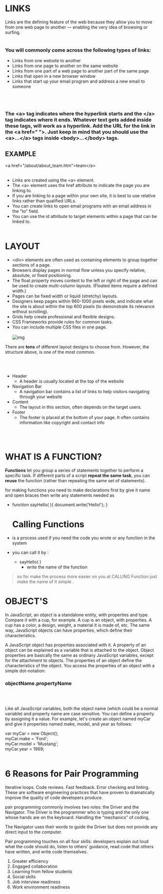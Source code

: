 # LINKS

Links are the defining feature of the web because they allow you to move from one web page to another — enabling the very idea of browsing or surfing.<br><br>

### You will commonly come across the following types of links:

- Links from one website to another
- Links from one page to another on the same website
- Links from one part of a web page to another part of the same page
- Links that open in a new browser window
- Links that start up your email program and address a new email to someone

<br><br>

### The \<a> tag indicates where the hyperlink starts and the \</a> tag indicates where it ends. Whatever text gets added inside these tags, will work as a hyperlink. Add the URL for the link in the \<a href=” ”>. Just keep in mind that you should use the \<a>…\</a> tags inside \<body>…\</body> tags.

## EXAMPLE

\<a href="/about/about_team.htm">team\</a>
<br><br>

- Links are created using the \<a> element.
- The \<a> element uses the href attribute to indicate the page you are linking to.
- If you are linking to a page within your own site, it is best to use relative links rather than qualified URLs.
- You can create links to open email programs with an email address in the "to" field.
- You can use the id attribute to target elements within a page that can be linked to.
  <br><br>

# LAYOUT

- \<div> elements are often used as containing elements to group together sections of a page.
- Browsers display pages in normal flow unless you specify relative, absolute, or fixed positioning.
- The float property moves content to the left or right of the page and can be used to create multi-column layouts. (Floated items require a defined width.)
- Pages can be fixed width or liquid (stretchy) layouts.
- Designers keep pages within 960-1000 pixels wide, and indicate what the site is about within the top 600 pixels (to demonstrate its relevance without scrolling).
- Grids help create professional and flexible designs.
- CSS Frameworks provide rules for common tasks.
- You can include multiple CSS files in one page.
  <br><br>
  ![img](https://th.bing.com/th/id/R9369be43ae1eaac13467a6b6cdaf7233?rik=1lgsbL%2fNCtX4DA&riu=http%3a%2f%2fm5designstudio.com%2fwp-content%2fuploads%2f2013%2f02%2fcss-layout-using-floats.png&ehk=18wVKcDIjjsmSTNLuOUNjmVd3ERrYipGxmjXa1ocSoA%3d&risl=&pid=ImgRaw)

There are **tons** of different layout designs to choose from. However, the structure above, is one of the most common.

<br><br>

- Header
  - A header is usually located at the top of the website
- Navigation Bar
  - A navigation bar contains a list of links to help visitors navigating through your website
- Content
  - The layout in this section, often depends on the target users.
- Footer
  - The footer is placed at the bottom of your page. It often contains information like copyright and contact info

<br><br>

# WHAT IS A FUNCTION?

**Functions** let you group a series of statements together to perform a
specific task. If different parts of a script **repeat the same task**, you can
**reuse** the function (rather than repeating the same set of statements).

for making functions you need to make declarations first by give it name and open braces then write any statements needed
as

- function sayHello( ){
  document.write('Hello!'); }


    # Calling Functions

- is a process used if you need the code you wrote or any function in the system

- you can call it by :
  - sayHello( )
    - write the name of the function

> so for make the process more easier on you at CALLING Function just make the name of it simple .

# OBJECT'S

In JavaScript, an object is a standalone entity, with properties and type. Compare it with a cup, for example. A cup is an object, with properties. A cup has a color, a design, weight, a material it is made of, etc. The same way, JavaScript objects can have properties, which define their characteristics.

A JavaScript object has properties associated with it. A property of an object can be explained as a variable that is attached to the object. Object properties are basically the same as ordinary JavaScript variables, except for the attachment to objects. The properties of an object define the characteristics of the object. You access the properties of an object with a simple dot-notation:

### objectName.propertyName

<br><br>

Like all JavaScript variables, both the object name (which could be a normal variable) and property name are case sensitive. You can define a property by assigning it a value. For example, let's create an object named myCar and give it properties named make, model, and year as follows:

var myCar = new Object();<br>
myCar.make = 'Ford';<br>
myCar.model = 'Mustang';<br>
myCar.year = 1969;<br>
<br>

# 6 Reasons for Pair Programming

Iterative loops. Code reviews. Fast feedback. Error checking and linting. These are software engineering practices that have proven to dramatically improve the quality of code developers produce.

pair programming commonly involves two roles: the Driver and the Navigator. The Driver is the programmer who is typing and the only one whose hands are on the keyboard. Handling the “mechanics” of coding,

The Navigator uses their words to guide the Driver but does not provide any direct input to the computer.

Pair programming touches on all four skills: developers explain out loud what the code should do, listen to others’ guidance, read code that others have written, and write code themselves.
<br>

1. Greater efficiency
2. Engaged collaboration
3. Learning from fellow students
4. Social skills
5. Job interview readiness
6. Work environment readiness
